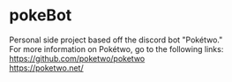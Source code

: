 # pokeBot
Personal side project based off the discord bot "Pokétwo." <br />
For more information on Pokétwo, go to the following links: <br />
https://github.com/poketwo/poketwo <br />
https://poketwo.net/ <br />
